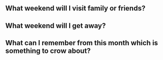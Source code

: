 

## What weekend will I visit family or friends?



## What weekend will I get away?



## What can I remember from this month which is something to crow about?


